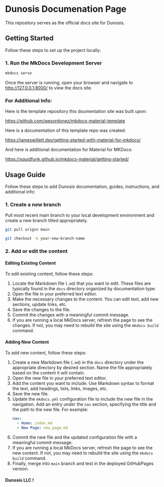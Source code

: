 # Dunosis Documenation Page

This repository serves as the official docs site for Dunosis.

## Getting Started

Follow these steps to set up the project locally:

### 1. Run the MkDocs Development Server

```bash
mkdocs serve
```
Once the server is running, open your browser and navigate to http://127.0.0.1:8000/ to view the docs site.

### For Additional Info:

Here is the template repository this doumentation site was built upon:

https://github.com/wesordonez/mkdocs-material-template

Here is a documentation of this template repo was created: 

https://jameswillett.dev/getting-started-with-material-for-mkdocs/

And here is additional documentation for Material for MKDocs:

https://squidfunk.github.io/mkdocs-material/getting-started/ 

## Usage Guide
Follow these steps to add Dunosis documentation, guides, instructions, and additional info:

### 1. Create a new branch
Pull most recent main branch to your local development environment and create a new branch titled appropriately. 

```bash
git pull origin main
```

```bash
git checkout -b your-new-branch-name
```

### 2. Add or edit the content

#### Editing Existing Content

To edit existing content, follow these steps:

1. Locate the Markdown file (`.md`) that you want to edit. These files are typically found in the `docs` directory organized by documentation type.
2. Open the file in your preferred text editor.
3. Make the necessary changes to the content. You can edit text, add new sections, update links, etc.
4. Save the changes to the file.
5. Commit the changes with a meaningful commit message.
6. If you are running a local MkDocs server, refresh the page to see the changes. If not, you may need to rebuild the site using the `mkdocs build` command.

#### Adding New Content

To add new content, follow these steps:

1. Create a new Markdown file (`.md`) in the `docs` directory under the appropriate directory by desired section. Name the file appropriately based on the content it will contain.
2. Open the new file in your preferred text editor.
3. Add the content you want to include. Use Markdown syntax to format the text, add headings, lists, links, images, etc.
4. Save the new file.
5. Update the `mkdocs.yml` configuration file to include the new file in the navigation. Add an entry under the `nav` section, specifying the title and the path to the new file. For example:
    ```yaml
    nav:
      - Home: index.md
      - New Page: new_page.md
    ```
6. Commit the new file and the updated configuration file with a meaningful commit message.
7. If you are running a local MkDocs server, refresh the page to see the new content. If not, you may need to rebuild the site using the `mkdocs build` command.
8. Finally, merge into `main` branch and test in the deployed GitHubPages version.

#### Dunosis LLC !
